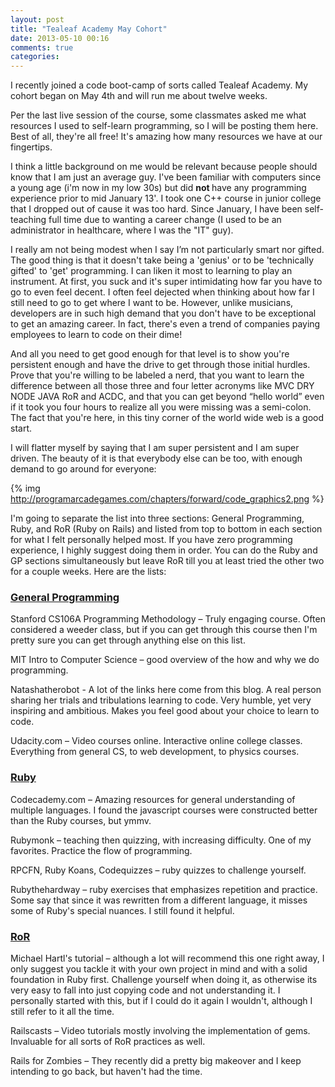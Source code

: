 ```yaml
---
layout: post
title: "Tealeaf Academy May Cohort"
date: 2013-05-10 00:16
comments: true
categories: 
---
```


I recently joined a code boot-camp of sorts called Tealeaf Academy. My cohort began on May 4th and will run me about twelve weeks.

Per the last live session of the course, some classmates asked me what resources I used to self-learn programming, so I will be posting them here.<!-- more --> Best of all, they're all free! It's amazing how many resources we have at our fingertips.

I think a little background on me would be relevant because people should know that I am just an average guy. I've been familiar with computers since a young age (i'm now in my low 30s) but did <strong> not </strong> have any programming experience prior to mid January 13'. I took one C++ course in junior college that I dropped out of cause it was too hard. Since January, I have been self-teaching full time due to wanting a career change (I used to be an administrator in healthcare, where I was the "IT" guy).

I really am not being modest when I say I’m not particularly smart nor gifted. The good thing is that it doesn't take being a 'genius' or to be 'technically gifted' to 'get' programming. I can liken it most to learning to play an instrument. At first, you suck and it's super intimidating how far you have to go to even feel decent. I often feel dejected when thinking about how far I still need to go to get where I want to be. However, unlike musicians, developers are in such high demand that you don't have to be exceptional to get an amazing career. In fact, there's even a trend of companies paying employees to learn to code on their dime! 

And all you need to get good enough for that level is to show you're persistent enough and have the drive to get through those initial hurdles. Prove that you're willing to be labeled a nerd, that you want to learn the difference between all those three and four letter acronyms like MVC DRY NODE JAVA RoR and ACDC, and that you can get beyond “hello world” even if it took you four hours to realize all you were missing was a semi-colon. The fact that you're here, in this tiny corner of the world wide web is a good start.

I will flatter myself by saying that I am super persistent and I am super driven. The beauty of it is that everybody else can be too, with enough demand to go around for everyone: 

{% img http://programarcadegames.com/chapters/forward/code_graphics2.png %}
 
I'm going to separate the list into three sections: General Programming, Ruby, and RoR (Ruby on Rails) and listed from top to bottom in each section for what I felt personally helped most. If you have zero programming experience, I highly suggest doing them in order. You can do the Ruby and GP sections simultaneously but leave RoR till you at least tried the other two for a couple weeks. Here are the lists:


<h3><u>General Programming</u></h3>
<p>
  Stanford CS106A Programming Methodology – Truly engaging course. Often considered a weeder class, but if you can get through this course then I'm pretty sure you can get through anything else on this list.

  MIT Intro to Computer Science – good overview of the how and why we do programming.

  Natashatherobot - A lot of the links here come from this blog. A real person sharing her trials and tribulations learning to code. Very humble, yet very inspiring and ambitious. Makes you feel good about your choice to learn to code.
  
  Udacity.com – Video courses online. Interactive online college classes. Everything from general CS, to web development, to physics courses.
</p>
<h3><u>Ruby</u></h3>
<p>
  Codecademy.com – Amazing resources for general understanding of multiple languages. I found the javascript courses were constructed better than the Ruby courses, but ymmv. 

  Rubymonk – teaching then quizzing, with increasing difficulty. One of my favorites. Practice the flow of programming.

  RPCFN, Ruby Koans, Codequizzes – ruby quizzes to challenge yourself.

  Rubythehardway – ruby exercises that emphasizes repetition and practice. Some say that since it was rewritten from a different language, it misses some of Ruby's special nuances. I still found it helpful.
</p>
<h3><u>RoR</u></h3>
<p>
  Michael Hartl's tutorial – although a lot will recommend this one right away, I only suggest you tackle it with your own project in mind and with a solid foundation in Ruby first. Challenge yourself when doing it, as otherwise its very easy to fall into just copying code and not understanding it. I personally started with this, but if I could do it again I wouldn't, although I still refer to it all the time.

  Railscasts – Video tutorials mostly involving the implementation of gems. Invaluable for all sorts of RoR practices as well. 

  Rails for Zombies – They recently did a pretty big makeover and I keep intending to go back, but haven't had the time. 
</p>